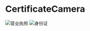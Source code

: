 # CertificateCamera
![营业执照](https://github.com/smartown/CertificateCamera/blob/master/images/companyInfo.gif)
![身份证](https://github.com/smartown/CertificateCamera/blob/master/images/idCard.gif)
